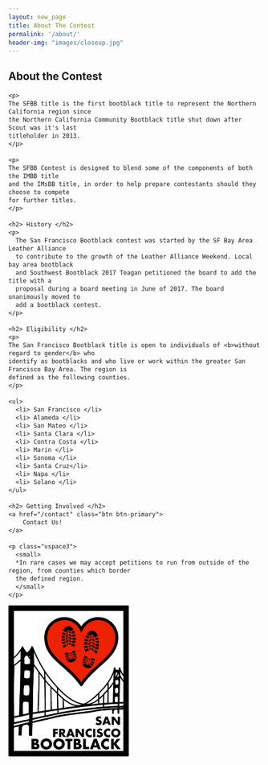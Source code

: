```yaml
---
layout: new_page
title: About The Contest
permalink: '/about/'
header-img: "images/closeup.jpg"
---
```


<div class="row">
  <div class="col-sm-8">
    <h2> About the Contest </h2>

    <p>
    The SFBB title is the first bootblack title to represent the Northern California region since
    the Northern California Community Bootblack title shut down after Scout was it's last
    titleholder in 2013.
    </p>

    <p>
    The SFBB Contest is designed to blend some of the components of both the IMBB title
    and the IMsBB title, in order to help prepare contestants should they choose to compete
    for further titles.
    </p>

    <h2> History </h2>
    <p>
      The San Francisco Bootblack contest was started by the SF Bay Area Leather Alliance
      to contribute to the growth of the Leather Alliance Weekend. Local bay area bootblack
      and Southwest Bootblack 2017 Teagan petitioned the board to add the title with a
      proposal during a board meeting in June of 2017. The board unanimously moved to
      add a bootblack contest.
    </p>

    <h2> Eligibility </h2>
    <p>
    The San Francisco Bootblack title is open to individuals of <b>without regard to gender</b> who
    identify as bootblacks and who live or work within the greater San Francisco Bay Area. The region is
    defined as the following counties.
    </p>

    <ul>
      <li> San Francisco </li>
      <li> Alameda </li>
      <li> San Mateo </li>
      <li> Santa Clara </li>
      <li> Contra Costa </li>
      <li> Marin </li>
      <li> Sonoma </li>
      <li> Santa Cruz</li>
      <li> Napa </li>
      <li> Solano </li>
    </ul>

    <h2> Getting Involved </h2>
    <a href="/contact" class="btn btn-primary">
        Contact Us!
    </a>

    <p class="vspace3">
      <small>
      *In rare cases we may accept petitions to run from outside of the region, from counties which border
      the defined region.
      </small>
    </p>
  </div>

  <div class="col-sm-4">
    <img src="/images/final_logo.png" style="height: 300px; display: inline-block" />
  </div>
</div>
